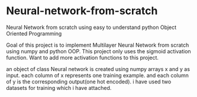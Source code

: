 # Neural-network-from-scratch
Neural Network from scratch using easy to understand python Object Oriented Programming

Goal of this project is to implement Multilayer Neural Network from scratch using numpy and python OOP.
This project only uses the sigmoid activation function. 
Want to add more activation functions to this project.

an object of class Neural network is created using numpy arrays x and y as input.
each column of x represents one training example. and each column of y is the corresponding output(one hot encoded).
i have used two datasets for training which i have attached.



